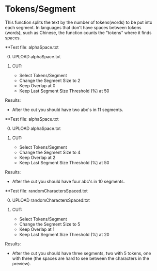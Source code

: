 # Tokens/Segment

This function splits the text by the number of tokens(words) to be put into each segment.
In languages that don't have spaces between tokens (words), such as Chinese, the function counts the "tokens" where it finds spaces.

**Test file: alphaSpace.txt

0. UPLOAD alphaSpace.txt

1. CUT: 

	- Select Tokens/Segment
	- Change the Segment Size to 2
	- Keep Overlap at 0
	- Keep Last Segment Size Threshold (%) at 50

Results:
- After the cut you should have two abc's in 11 segments.

**Test file: alphaSpace.txt

0. UPLOAD alphaSpace.txt

1. CUT: 

	- Select Tokens/Segment
	- Change the Segment Size to 4
	- Keep Overlap at 2
	- Keep Last Segment Size Threshold (%) at 50

Results:
- After the cut you should have four abc's in 10 segments.

**Test file: randomCharactersSpaced.txt

0. UPLOAD randomCharactersSpaced.txt

1. CUT: 

	- Select Tokens/Segment
	- Change the Segment Size to 5
	- Keep Overlap at 1
	- Keep Last Segment Size Threshold (%) at 20

Results:
- After the cut you should have three segments, two with 5 tokens, one with three
(the spaces are hard to see between the characters in the preview).


